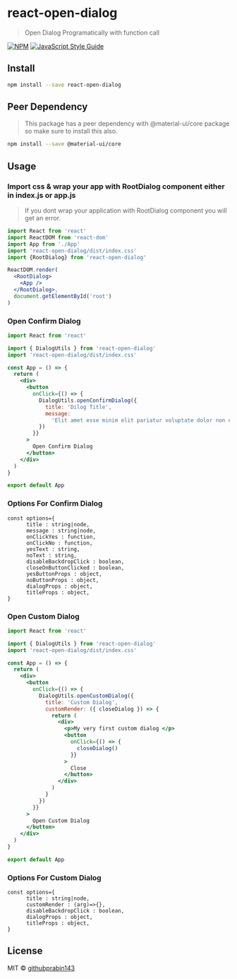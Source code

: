 # react-open-dialog

> Open Dialog Programatically with function call

[![NPM](https://img.shields.io/npm/v/react-open-dialog.svg)](https://www.npmjs.com/package/react-open-dialog) [![JavaScript Style Guide](https://img.shields.io/badge/code_style-standard-brightgreen.svg)](https://standardjs.com)

## Install

```bash
npm install --save react-open-dialog
```

## Peer Dependency
>This package has a peer dependency with @material-ui/core package so make sure to install this also.
```bash
npm install --save @material-ui/core
```

## Usage
### Import css & wrap your app with RootDialog component either in index.js or app.js
>If you dont wrap your application with RootDialog component you will get an error.

```jsx
import React from 'react'
import ReactDOM from 'react-dom'
import App from './App'
import 'react-open-dialog/dist/index.css'
import {RootDialog} from 'react-open-dialog'

ReactDOM.render(
  <RootDialog>
    <App />
  </RootDialog>,
  document.getElementById('root')
)
```
### Open Confirm Dialog

```jsx
import React from 'react'

import { DialogUtils } from 'react-open-dialog'
import 'react-open-dialog/dist/index.css'

const App = () => {
  return (
    <div>
      <button
        onClick={() => {
          DialogUtils.openConfirmDialog({
            title: 'Dilog Title',
            message:
              'Elit amet esse minim elit pariatur voluptate dolor non et. Nulla ad do amet amet mollit duis voluptate magna. Nisi in non cillum amet magna consequat occaecat adipisicing. Ex consequat qui mollit eu exercitation et do adipisicing reprehenderit. Laborum sint eu sit sit ea anim Lorem id ut qui consectetur proident eiusmod laborum. Ipsum aliquip duis fugiat veniam nulla ut.'
          })
        }}
      >
        Open Confirm Dialog
      </button>
    </div>
  )
}

export default App
```

### Options For Confirm Dialog

```
const options={
      title : string|node,
      message : string|node,
      onClickYes : function,
      onClickNo : function,
      yesText : string,
      noText : string,
      disableBackdropClick : boolean,
      closeOnButtonClicked : boolean,
      yesButtonProps : object,
      noButtonProps : object,
      dialogProps : object,
      titleProps : object,
}
```

### Open Custom Dialog

```jsx
import React from 'react'

import { DialogUtils } from 'react-open-dialog'
import 'react-open-dialog/dist/index.css'

const App = () => {
  return (
    <div>
      <button
        onClick={() => {
          DialogUtils.openCustomDialog({
            title: 'Custom Dialog',
            customRender: ({ closeDialog }) => {
              return (
                <div>
                  <p>My very first custom dialog </p>
                  <button
                    onClick={() => {
                      closeDialog()
                    }}
                  >
                    Close
                  </button>
                </div>
              )
            }
          })
        }}
      >
        Open Custom Dialog
      </button>
    </div>
  )
}

export default App
```

### Options For Custom Dialog

```
const options={
      title : string|node,
      customRender : (arg)=>{},
      disableBackdropClick : boolean,
      dialogProps : object,
      titleProps : object,
}
```

## License

MIT © [githubprabin143](https://github.com/githubprabin143)
